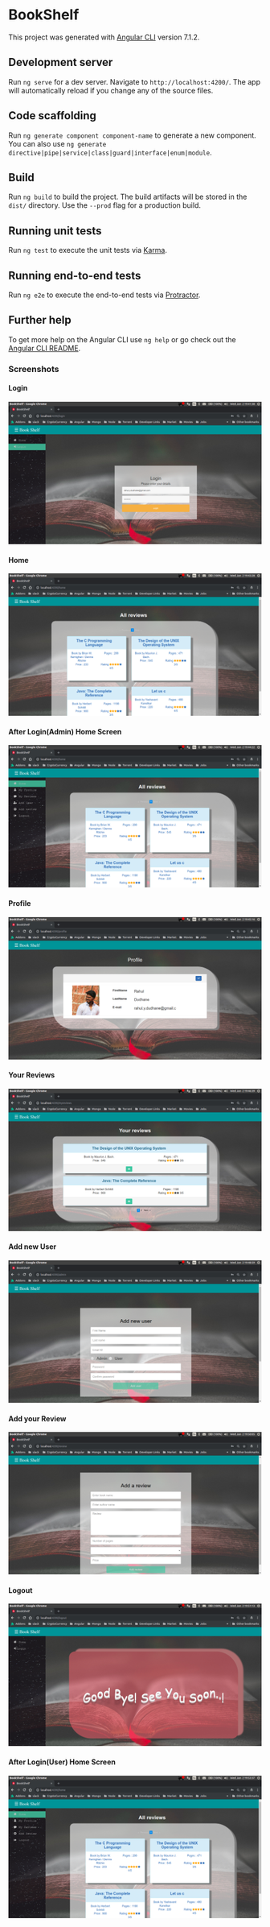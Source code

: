 # BookShelf

This project was generated with [Angular CLI](https://github.com/angular/angular-cli) version 7.1.2.

## Development server

Run `ng serve` for a dev server. Navigate to `http://localhost:4200/`. The app will automatically reload if you change any of the source files.

## Code scaffolding

Run `ng generate component component-name` to generate a new component. You can also use `ng generate directive|pipe|service|class|guard|interface|enum|module`.

## Build

Run `ng build` to build the project. The build artifacts will be stored in the `dist/` directory. Use the `--prod` flag for a production build.

## Running unit tests

Run `ng test` to execute the unit tests via [Karma](https://karma-runner.github.io).

## Running end-to-end tests

Run `ng e2e` to execute the end-to-end tests via [Protractor](http://www.protractortest.org/).

## Further help

To get more help on the Angular CLI use `ng help` or go check out the [Angular CLI README](https://github.com/angular/angular-cli/blob/master/README.md).


### Screenshots

#### Login 
![Screenshot](./Screenshots/Screenshot1.png?raw=true "Screenshot")

#### Home
![Screenshot](./Screenshots/Screenshot2.png?raw=true "Screenshot")

#### After Login(Admin) Home Screen
![Screenshot](./Screenshots/Screenshot3.png?raw=true "Screenshot")

#### Profile
![Screenshot](./Screenshots/Screenshot4.png?raw=true "Screenshot")

#### Your Reviews
![Screenshot](./Screenshots/Screenshot5.png?raw=true "Screenshot")

#### Add new User
![Screenshot](./Screenshots/Screenshot6.png?raw=true "Screenshot")

#### Add your Review
![Screenshot](./Screenshots/Screenshot7.png?raw=true "Screenshot")

#### Logout 
![Screenshot](./Screenshots/Screenshot8.png?raw=true "Screenshot")

#### After Login(User) Home Screen
![Screenshot](./Screenshots/Screenshot9.png?raw=true "Screenshot")
